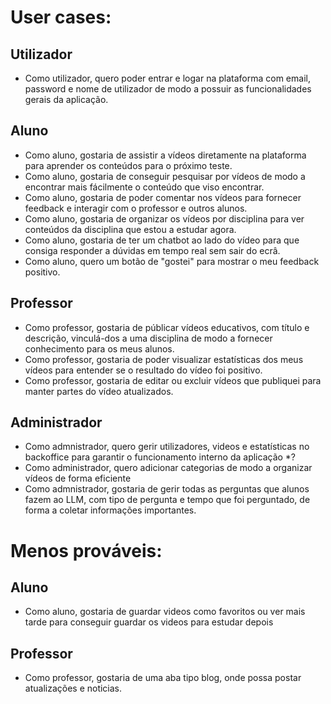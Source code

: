 # User cases:

## Utilizador
- Como utilizador, quero poder entrar e logar na plataforma com email, password e nome de utilizador de modo a possuir as funcionalidades gerais da aplicação.

## Aluno
- Como aluno, gostaria de assistir a vídeos diretamente na plataforma para aprender os conteúdos para o próximo teste.
- Como aluno, gostaria de conseguir pesquisar por vídeos de modo a encontrar mais fácilmente o conteúdo que viso encontrar.
- Como aluno, gostaria de poder comentar nos vídeos para fornecer feedback e interagir com o professor e outros alunos.
- Como aluno, gostaria de organizar os vídeos por disciplina para ver conteúdos da disciplina que estou a estudar agora.
- Como aluno, gostaria de ter um chatbot ao lado do vídeo para que consiga responder a dúvidas em tempo real sem sair do ecrâ.
- Como aluno, quero um botão de "gostei" para mostrar o meu feedback positivo.

## Professor
- Como professor, gostaria de públicar vídeos educativos, com título e descrição, vinculá-dos a uma disciplina de modo a fornecer conhecimento para os meus alunos.
- Como professor, gostaria de poder visualizar estatísticas dos meus vídeos para entender se o resultado do vídeo foi positivo.
- Como professor, gostaria de editar ou excluir vídeos que publiquei para manter partes do vídeo atualizados.

## Administrador 
- Como admnistrador, quero gerir utilizadores, videos e estatísticas no backoffice para garantir o funcionamento interno da aplicação *?
- Como administrador, quero adicionar categorias de modo a organizar vídeos de forma eficiente
- Como admnistrador, gostaria de gerir todas as perguntas que alunos fazem ao LLM, com tipo de pergunta e tempo que foi perguntado, de forma a coletar informações importantes.


# Menos prováveis:

## Aluno
- Como aluno, gostaria de guardar videos como favoritos ou ver mais tarde para conseguir guardar os videos para estudar depois

## Professor
- Como professor, gostaria de uma aba tipo blog, onde possa postar atualizações e noticias.
